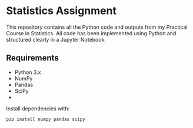 # Statistics Assignment

This repository contains all the Python code and outputs from my Practical Course in Statistics.
All code has been implemented using Python and structured clearly in a Jupyter Notebook.

##  Requirements

- Python 3.x
- NumPy
- Pandas
- SciPy
- 

Install dependencies with:

```bash
pip install numpy pandas scipy
